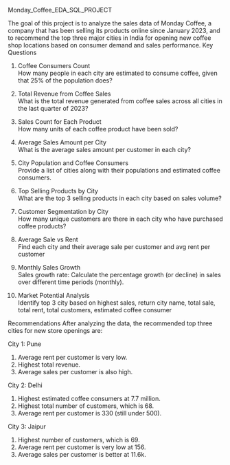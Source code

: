 
Monday_Coffee_EDA_SQL_PROJECT

The goal of this project is to analyze the sales data of Monday Coffee, a company that has been selling its products online since January 2023, and to recommend the top three major cities in India for opening new coffee shop locations based on consumer demand and sales performance.
Key Questions
1. Coffee Consumers Count  
   How many people in each city are estimated to consume coffee, given that 25% of the population does?

2. Total Revenue from Coffee Sales  
   What is the total revenue generated from coffee sales across all cities in the last quarter of 2023?

3. Sales Count for Each Product  
   How many units of each coffee product have been sold?

4. Average Sales Amount per City  
   What is the average sales amount per customer in each city?

5. City Population and Coffee Consumers  
   Provide a list of cities along with their populations and estimated coffee consumers.

6. Top Selling Products by City  
   What are the top 3 selling products in each city based on sales volume?

7. Customer Segmentation by City  
   How many unique customers are there in each city who have purchased coffee products?

8. Average Sale vs Rent  
   Find each city and their average sale per customer and avg rent per customer

9. Monthly Sales Growth  
   Sales growth rate: Calculate the percentage growth (or decline) in sales over different time periods (monthly).

10. Market Potential Analysis  
    Identify top 3 city based on highest sales, return city name, total sale, total rent, total customers, estimated  coffee consumer
    

Recommendations
After analyzing the data, the recommended top three cities for new store openings are:

City 1: Pune  
1. Average rent per customer is very low.  
2. Highest total revenue.  
3. Average sales per customer is also high.

City 2: Delhi  
1. Highest estimated coffee consumers at 7.7 million.  
2. Highest total number of customers, which is 68.  
3. Average rent per customer is 330 (still under 500).

City 3: Jaipur  
1. Highest number of customers, which is 69.  
2. Average rent per customer is very low at 156.  
3. Average sales per customer is better at 11.6k.


